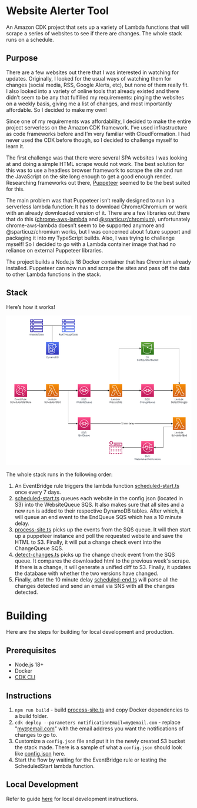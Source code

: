# Website Alerter Tool

An Amazon CDK project that sets up a variety of Lambda functions that will scrape a series of websites to see if there are changes. The whole stack runs on a schedule.

## Purpose
There are a few websites out there that I was interested in watching for updates. Originally, I looked for the usual ways of watching them for changes (social media, RSS, Google Alerts, etc), but none of them really fit. I also looked into a variety of online tools that already existed and there didn’t seem to be any that fulfilled my requirements: pinging the websites on a weekly basis, giving me a list of changes, and most importantly affordable. So I decided to make my own!

Since one of my requirements was affordability, I decided to make the entire project serverless on the Amazon CDK framework. I’ve used infrastructure as code frameworks before and I’m very familiar with CloudFormation. I had never used the CDK before though, so I decided to challenge myself to learn it.

The first challenge was that there were several SPA websites I was looking at and doing a simple HTML scrape would not work. The best solution for this was to use a headless browser framework to scrape the site and run the JavaScript on the site long enough to get a good enough render. Researching frameworks out there, [Puppeteer](https://pptr.dev/) seemed to be the best suited for this.

The main problem was that Puppeteer isn’t really designed to run in a serverless lambda function: It has to download Chrome/Chromium or work with an already downloaded version of it. There are a few libraries out there that do this ([chrome-aws-lambda](https://github.com/alixaxel/chrome-aws-lambda) and [@sparticuz/chromium](https://github.com/Sparticuz/chromium)), unfortunately chrome-aws-lambda doesn’t seem to be supported anymore and @sparticuz/chromium works, but I was concerned about future support and packaging it into my TypeScript builds. Also, I was trying to challenge myself! So I decided to go with a Lambda container image that had no reliance on external Puppeteer libraries.

The project builds a Node.js 18 Docker container that has Chromium already installed. Puppeteer can now run and scrape the sites and pass off the data to other Lambda functions in the stack.

## Stack
Here’s how it works!

![Website Alerter Stack Diagram](WebSiteAlerter.drawio.png)

The whole stack runs in the following order:

1. An EventBridge rule triggers the lambda function [scheduled-start.ts](src/functions/scheduled-start.ts) once every 7 days.
2. [scheduled-start.ts](src/functions/scheduled-start.ts) queues each website in the config.json (located in S3) into the WebsiteQueue SQS. It also makes sure that all sites and a new run is added to their respective DynamoDB tables. After which, it will queue an end event to the EndQueue SQS which has a 10 minute delay.
3. [process-site.ts](src/functions/process-site.ts) picks up the events from the SQS queue. It will then start up a puppeteer instance and poll the requested website and save the HTML to S3. Finally, it will put a change check event into the ChangeQueue SQS.
4. [detect-changes.ts](src/functions/detect-changes.ts) picks up the change check event from the SQS queue. It compares the downloaded html to the previous week's scrape. If there is a change, it will generate a unified diff to S3. Finally, it updates the database with whether the two versions have changed.
5. Finally, after the 10 minute delay [scheduled-end.ts](src/functions/scheduled-end.ts) will parse all the changes detected and send an email via SNS with all the changes detected.

# Building
Here are the steps for building for local development and production.

## Prerequisites
- Node.js 18+
- Docker
- [CDK CLI](https://docs.aws.amazon.com/cdk/v2/guide/cli.html)

## Instructions

1. `npm run build` - build [process-site.ts](src/functions/process-site.ts) and copy Docker dependencies to a build folder.
2. `cdk deploy --parameters notificationEmail=my@email.com` - replace "my@email.com" with the email address you want the notifications of changes to go to.
3. Customize a `config.json` file and put it in the newly created S3 bucket the stack made. There is a sample of what a `config.json` should look like [config.json](sample/config.json) here.
4. Start the flow by waiting for the EventBridge rule or testing the ScheduledStart lambda function.

## Local Development
Refer to guide [here](local-dev.md) for local development instructions.

